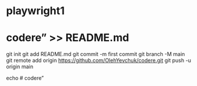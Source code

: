 # playwright1
# codere” >> README.md
git init
git add README.md
git commit -m first commit
git branch -M main
git remote add origin https://github.com/OlehYevchuk/codere.git
git push -u origin main

echo # codere”
